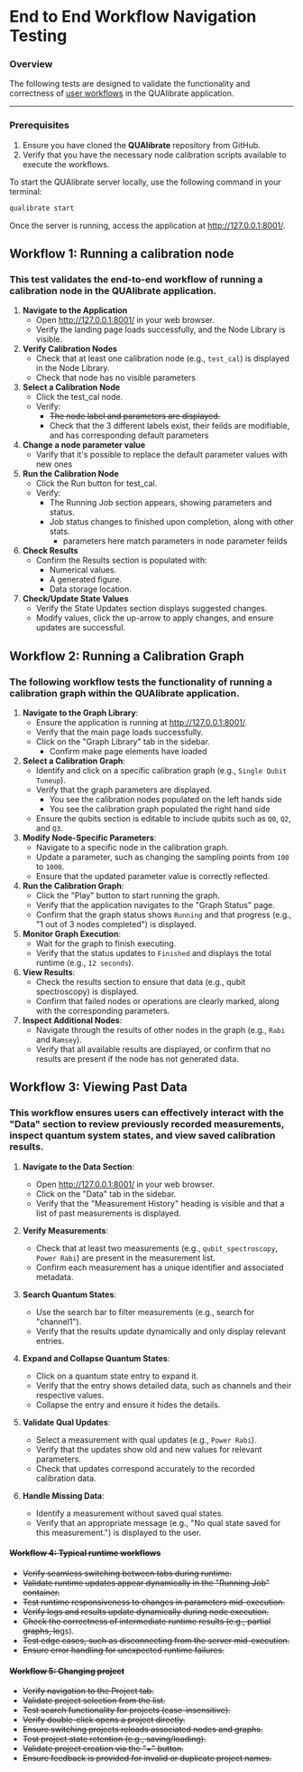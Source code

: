 # End to End Workflow Navigation Testing 

### Overview
The following tests are designed to validate the functionality and correctness of [user workflows](https://quantum-machines.atlassian.net/wiki/spaces/hlsw/pages/3223912481/QAPP+UX+Design+Brief#User-workflows) in the QUAlibrate application.

---

### Prerequisites
1. Ensure you have cloned the **QUAlibrate** repository from GitHub.
2. Verify that you have the necessary node calibration scripts available to execute the workflows.

To start the QUAlibrate server locally, use the following command in your terminal:

```bash
qualibrate start
```
Once the server is running, access the application at http://127.0.0.1:8001/.

## Workflow 1: Running a calibration node 

### This test validates the end-to-end workflow of running a calibration node in the QUAlibrate application.

1. **Navigate to the Application**
    - Open http://127.0.0.1:8001/ in your web browser.
    - Verify the landing page loads successfully, and the Node Library is visible.
2. **Verify Calibration Nodes**
    - Check that at least one calibration node (e.g., `test_cal`) is displayed in the Node Library.
    - Check that node has no visible parameters 
3. **Select a Calibration Node**
    - Click the test_cal node.
    - Verify:
        - ~~The node label and parameters are displayed.~~
        - Check that the 3 different labels exist, their feilds are modifiable, and has corresponding default parameters 
4. **Change a node parameter value**
    - Varify that it's possible to replace the default parameter values with new ones 
5. **Run the Calibration Node**
    - Click the Run button for test_cal.
    - Verify:
        - The Running Job section appears, showing parameters and status.
        - Job status changes to finished upon completion, along with other stats.
            - parameters here match parameters in node parameter feilds 
7. **Check Results**
    - Confirm the Results section is populated with:
        - Numerical values.
        - A generated figure.
        - Data storage location.
8. **Check/Update State Values**
    - Verify the State Updates section displays suggested changes.
    - Modify values, click the up-arrow to apply changes, and ensure updates are successful.


## Workflow 2: Running a Calibration Graph

### The following workflow tests the functionality of running a calibration graph within the QUAlibrate application.

1. **Navigate to the Graph Library**:
   - Ensure the application is running at http://127.0.0.1:8001/.
   - Verify that the main page loads successfully.
   - Click on the "Graph Library" tab in the sidebar.
        - Confirm make page elements have loaded 
2. **Select a Calibration Graph**:
   - Identify and click on a specific calibration graph (e.g., `Single Qubit Tuneup`).
   - Verify that the graph parameters are displayed.
      - You see the calibration nodes populated on the left hands side 
      - You see the calibration graph populated the right hand side 
   - Ensure the qubits section is editable to include qubits such as `Q0`, `Q2`, and `Q3`.
3. **Modify Node-Specific Parameters**:
   - Navigate to a specific node in the calibration graph.
   - Update a parameter, such as changing the sampling points from `100` to `1000`.
   - Ensure that the updated parameter value is correctly reflected.
4. **Run the Calibration Graph**:
   - Click the "Play" button to start running the graph.
   - Verify that the application navigates to the "Graph Status" page.
   - Confirm that the graph status shows `Running` and that progress (e.g., "1 out of 3 nodes completed") is displayed.
5. **Monitor Graph Execution**:
   - Wait for the graph to finish executing.
   - Verify that the status updates to `Finished` and displays the total runtime (e.g., `12 seconds`).
6. **View Results**:
   - Check the results section to ensure that data (e.g., qubit spectroscopy) is displayed.
   - Confirm that failed nodes or operations are clearly marked, along with the corresponding parameters.
7. **Inspect Additional Nodes**:
   - Navigate through the results of other nodes in the graph (e.g., `Rabi` and `Ramsey`).
   - Verify that all available results are displayed, or confirm that no results are present if the node has not generated data.


## Workflow 3: Viewing Past Data

### This workflow ensures users can effectively interact with the "Data" section to review previously recorded measurements, inspect quantum system states, and view saved calibration results.

1. **Navigate to the Data Section**:
   - Open http://127.0.0.1:8001/ in your web browser.
   - Click on the "Data" tab in the sidebar.
   - Verify that the "Measurement History" heading is visible and that a list of past measurements is displayed.

2. **Verify Measurements**:
   - Check that at least two measurements (e.g., `qubit_spectroscopy`, `Power Rabi`) are present in the measurement list.
   - Confirm each measurement has a unique identifier and associated metadata.

3. **Search Quantum States**:
   - Use the search bar to filter measurements (e.g., search for "channel1").
   - Verify that the results update dynamically and only display relevant entries.

4. **Expand and Collapse Quantum States**:
   - Click on a quantum state entry to expand it.
   - Verify that the entry shows detailed data, such as channels and their respective values.
   - Collapse the entry and ensure it hides the details.

5. **Validate Qual Updates**:
   - Select a measurement with qual updates (e.g., `Power Rabi`).
   - Verify that the updates show old and new values for relevant parameters.
   - Check that updates correspond accurately to the recorded calibration data.

6. **Handle Missing Data**:
   - Identify a measurement without saved qual states.
   - Verify that an appropriate message (e.g., "No qual state saved for this measurement.") is displayed to the user.


#### ~~Workflow 4: Typical runtime workflows~~
- ~~Verify seamless switching between tabs during runtime.~~
- ~~Validate runtime updates appear dynamically in the "Running Job" container.~~
- ~~Test runtime responsiveness to changes in parameters mid-execution.~~
- ~~Verify logs and results update dynamically during node execution.~~
- ~~Check the correctness of intermediate runtime results (e.g., partial graphs, lo~~gs).
- ~~Test edge cases, such as disconnecting from the server mid-execution.~~
- ~~Ensure error handling for unexpected runtime failures.~~


#### ~~Workflow 5: Changing project~~
- ~~Verify navigation to the Project tab.~~
- ~~Validate project selection from the list.~~
- ~~Test search functionality for projects (case-insensitive).~~
- ~~Verify double-click opens a project directly.~~
- ~~Ensure switching projects reloads associated nodes and graphs.~~
- ~~Test project state retention (e.g., saving/loading).~~
- ~~Validate project creation via the "+" button.~~
- ~~Ensure feedback is provided for invalid or duplicate project names.~~
